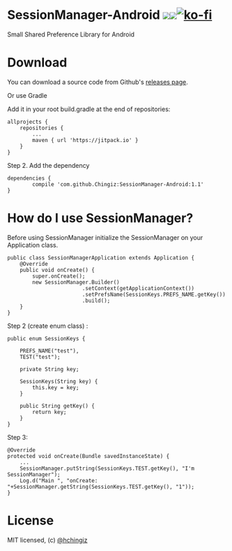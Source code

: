 # SessionManager-Android [![](https://jitpack.io/v/Chingiz/SessionManager-Android.svg)](https://jitpack.io/#Chingiz/SessionManager-Android)[![](https://travis-ci.org/Chingiz/SessionManager-Android.svg?branch=master)](https://travis-ci.org/Chingiz/SessionManager-Android)[![ko-fi](https://www.ko-fi.com/img/donate_sm.png)](https://ko-fi.com/D1D5AENH)
Small Shared Preference Library for Android

# Download

You can download a source code from Github's [releases page](https://github.com/Chingiz/SessionManager-Android/releases/tag/1.1).

Or use Gradle

Add it in your root build.gradle at the end of repositories:

	allprojects {
		repositories {
			...
			maven { url 'https://jitpack.io' }
		}
	}
	
Step 2. Add the dependency

	dependencies {
	        compile 'com.github.Chingiz:SessionManager-Android:1.1'
	}
	
# How do I use SessionManager?
Before using SessionManager initialize the SessionManager on your Application class.

```
public class SessionManagerApplication extends Application {
    @Override
    public void onCreate() {
        super.onCreate();
        new SessionManager.Builder()
                        .setContext(getApplicationContext())
                        .setPrefsName(SessionKeys.PREFS_NAME.getKey())
                        .build();
    }
}
```

Step 2 (create enum class) :

```
public enum SessionKeys {

    PREFS_NAME("test"),
    TEST("test");

    private String key;

    SessionKeys(String key) {
        this.key = key;
    }

    public String getKey() {
        return key;
    }
}
```

Step 3:

```
@Override
protected void onCreate(Bundle savedInstanceState) {
	...
	SessionManager.putString(SessionKeys.TEST.getKey(), "I'm SessionManager");
	Log.d("Main ", "onCreate: "+SessionManager.getString(SessionKeys.TEST.getKey(), "1"));
}
```
# License

MIT licensed, (c) [@hchingiz](http://twitter.com/hchingiz) 

